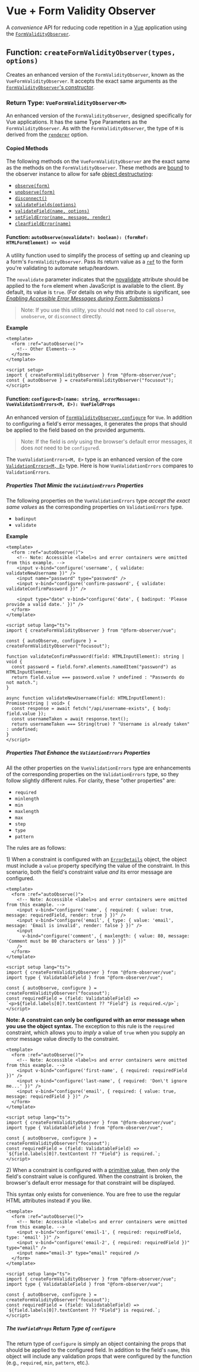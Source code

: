 # Vue + Form Validity Observer

A _convenience_ API for reducing code repetition in a [Vue](https://vuejs.org/) application using the [`FormValidityObserver`](../README.md).

## Function: `createFormValidityObserver(types, options)`

Creates an enhanced version of the `FormValidityObserver`, known as the `VueFormValidityObserver`. It accepts the exact same arguments as the [`FormValidityObserver`'s constructor](../README.md#constructor-formvalidityobservertypes-options).

### Return Type: `VueFormValidityObserver<M>`

An enhanced version of the `FormValidityObserver`, designed specifically for Vue applications. It has the same Type Parameters as the `FormValidityObserver`. As with the `FormValidityObserver`, the type of `M` is derived from the [`renderer`](../README.md#form-validity-observer-options-renderer) option.

#### Copied Methods

The following methods on the `VueFormValidityObserver` are the exact same as the methods on the `FormValidityObserver`. These methods are [bound](https://developer.mozilla.org/en-US/docs/Web/JavaScript/Reference/Global_objects/Function/bind) to the observer instance to allow for safe [object destructuring](https://developer.mozilla.org/en-US/docs/Web/JavaScript/Reference/Operators/Destructuring_assignment#object_destructuring):

- [`observe(form)`](../README.md#method-formvalidityobserverobserveform-htmlformelement-boolean)
- [`unobserve(form)`](../README.md#method-formvalidityobserverunobserveform-htmlformelement-boolean)
- [`disconnect()`](../README.md#method-formvalidityobserverdisconnect-void)
- [`validateFields(options)`](../README.md#method-formvalidityobservervalidatefieldsoptions-validatefieldsoptions-boolean--promiseboolean)
- [`validateField(name, options)`](../README.md#method-formvalidityobservervalidatefieldname-string-options-validatefieldoptions-boolean--promiseboolean)
- [`setFieldError(name, message, render)`](../README.md#method-formvalidityobserversetfielderrorename-string-message-errormessagestring-eerrormessagem-e-render-boolean-void)
- [`clearFieldError(name)`](../README.md#method-formvalidityobserverclearfielderrorname-string-void)

#### Function: `autoObserve(novalidate?: boolean): (formRef: HTMLFormElement) => void`

A utility function used to simplify the process of setting up and cleaning up a form's `FormValidityObserver`. Pass its return value as a [`ref`](https://vuejs.org/guide/essentials/template-refs.html#function-refs) to the form you're validating to automate setup/teardown.

The `novalidate` parameter indicates that the [novalidate](https://developer.mozilla.org/en-US/docs/Web/HTML/Element/form#novalidate) attribute should be applied to the `form` element when JavaScript is available to the client. By default, its value is `true`. (For details on why this attribute is significant, see [_Enabling Accessible Error Messages during Form Submissions_](../guides.md#enabling-accessible-error-messages-during-form-submissions).)

> Note: If you use this utility, you should **not** need to call `observe`, `unobserve`, or `disconnect` directly.

**Example**

```vue
<template>
  <form :ref="autoObserve()">
    <!-- Other Elements-->
  </form>
</template>

<script setup>
import { createFormValidityObserver } from "@form-observer/vue";
const { autoObserve } = createFormValidityObserver("focusout");
</script>
```

#### Function: `configure<E>(name: string, errorMessages: VueValidationErrors<M, E>): VueFieldProps`

An enhanced version of [`FormValidityObserver.configure`](../README.md#method-formvalidityobserverconfigureename-string-errormessages-validationerrorsm-e-void) for `Vue`. In addition to configuring a field's error messages, it generates the props that should be applied to the field based on the provided arguments.

> Note: If the field is _only_ using the browser's default error messages, it does _not_ need to be `configure`d.

The `VueValidationErrors<M, E>` type is an enhanced version of the core [`ValidationErrors<M, E>`](../types.md#validationerrorsm-e) type. Here is how `VueValidationErrors` compares to `ValidationErrors`.

##### Properties That Mimic the `ValidationErrors` Properties

The following properties on the `VueValidationErrors` type _accept the exact same values_ as the corresponding properties on `ValidationErrors` type.

- `badinput`
- `validate`

**Example**

```vue
<template>
  <form :ref="autoObserve()">
    <!-- Note: Accessible <label>s and error containers were omitted from this example. -->
    <input v-bind="configure('username', { validate: validateNewUsername })" />
    <input name="password" type="password" />
    <input v-bind="configure('confirm-password', { validate: validateConfirmPassword })" />

    <input type="date" v-bind="configure('date', { badinput: 'Please provide a valid date.' })" />
  </form>
</template>

<script setup lang="ts">
import { createFormValidityObserver } from "@form-observer/vue";

const { autoObserve, configure } = createFormValidityObserver("focusout");

function validateConfirmPassword(field: HTMLInputElement): string | void {
  const password = field.form?.elements.namedItem("password") as HTMLInputElement;
  return field.value === password.value ? undefined : "Passwords do not match.";
}

async function validateNewUsername(field: HTMLInputElement): Promise<string | void> {
  const response = await fetch("/api/username-exists", { body: field.value });
  const usernameTaken = await response.text();
  return usernameTaken === String(true) ? "Username is already taken" : undefined;
}
</script>
```

##### Properties That _Enhance_ the `ValidationErrors` Properties

All the other properties on the `VueValidationErrors` type are enhancements of the corresponding properties on the `ValidationErrors` type, so they follow slightly different rules. For clarity, these "other properties" are:

- `required`
- `minlength`
- `min`
- `maxlength`
- `max`
- `step`
- `type`
- `pattern`

The rules are as follows:

1&rpar; When a constraint is configured with an [`ErrorDetails`](../types.md#errordetailsm-e) object, the object must include a `value` property specifying the value of the constraint. In this scenario, both the field's constraint value _and_ its error message are configured.

```vue
<template>
  <form :ref="autoObserve()">
    <!-- Note: Accessible <label>s and error containers were omitted from this example. -->
    <input v-bind="configure('name', { required: { value: true, message: requiredField, render: true } })" />
    <input v-bind="configure('email', { type: { value: 'email', message: 'Email is invalid', render: false } })" />
    <input
      v-bind="configure('comment', { maxlength: { value: 80, message: 'Comment must be 80 characters or less' } })"
    />
  </form>
</template>

<script setup lang="ts">
import { createFormValidityObserver } from "@form-observer/vue";
import type { ValidatableField } from "@form-observer/vue";

const { autoObserve, configure } = createFormValidityObserver("focusout");
const requiredField = (field: ValidatableField) => `<p>${field.labels[0]?.textContent ?? "Field"} is required.</p>`;
</script>
```

**Note: A constraint can only be configured with an error message when you use the object syntax.** The exception to this rule is the `required` constraint, which allows you to _imply_ a value of `true` when you supply an error message value directly to the constraint.

```vue
<template>
  <form :ref="autoObserve()">
    <!-- Note: Accessible <label>s and error containers were omitted from this example. -->
    <input v-bind="configure('first-name', { required: requiredField })" />
    <input v-bind="configure('last-name', { required: 'Don\'t ignore me...' })" />
    <input v-bind="configure('email', { required: { value: true, message: requiredField } })" />
  </form>
</template>

<script setup lang="ts">
import { createFormValidityObserver } from "@form-observer/vue";
import type { ValidatableField } from "@form-observer/vue";

const { autoObserve, configure } = createFormValidityObserver("focusout");
const requiredField = (field: ValidatableField) => `${field.labels[0]?.textContent ?? "Field"} is required.`;
</script>
```

2&rpar; When a constraint is configured with a [primitive value](https://developer.mozilla.org/en-US/docs/Glossary/Primitive), then _only_ the field's constraint value is configured. When the constraint is broken, the browser's default error message for that constraint will be displayed.

This syntax only exists for convenience. You are free to use the regular HTML attributes instead if you like.

```vue
<template>
  <form :ref="autoObserve()">
    <!-- Note: Accessible <label>s and error containers were omitted from this example. -->
    <input v-bind="configure('email-1', { required: requiredField, type: 'email' })" />
    <input v-bind="configure('email-2', { required: requiredField })" type="email" />
    <input name="email-3" type="email" required />
  </form>
</template>

<script setup lang="ts">
import { createFormValidityObserver } from "@form-observer/vue";
import type { ValidatableField } from "@form-observer/vue";

const { autoObserve, configure } = createFormValidityObserver("focusout");
const requiredField = (field: ValidatableField) => `${field.labels[0]?.textContent ?? "Field"} is required.`;
</script>
```

##### The `VueFieldProps` Return Type of `configure`

The return type of `configure` is simply an object containing the props that should be applied to the configured field. In addition to the field's `name`, this object will include any validation props that were configured by the function (e.g., `required`, `min`, `pattern`, etc.).
